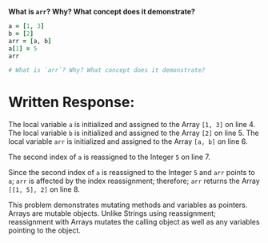 **What is `arr`? Why? What concept does it demonstrate?**

```ruby
a = [1, 3]
b = [2]
arr = [a, b]
a[1] = 5
arr

# What is `arr`? Why? What concept does it demonstrate?
```
# Written Response:

The local variable `a` is initialized and assigned to the Array `[1, 3]` on line 4. The local variable `b` is initialized and assigned to the Array `[2]` on line 5. The local variable `arr` is initialized and assigned to the Array `[a, b]` on line 6.

The second index of `a` is reassigned to the Integer `5` on line 7.

Since the second index of `a` is reassigned to the Integer `5` and `arr` points to `a`; `arr` is affected by the index reassignment; therefore; `arr` returns the Array 
`[[1, 5], 2]` on line 8.

This problem demonstrates mutating methods and variables as pointers. Arrays are mutable objects. Unlike Strings using reassignment; reassignment with Arrays mutates the calling object as well as any variables pointing to the object.

